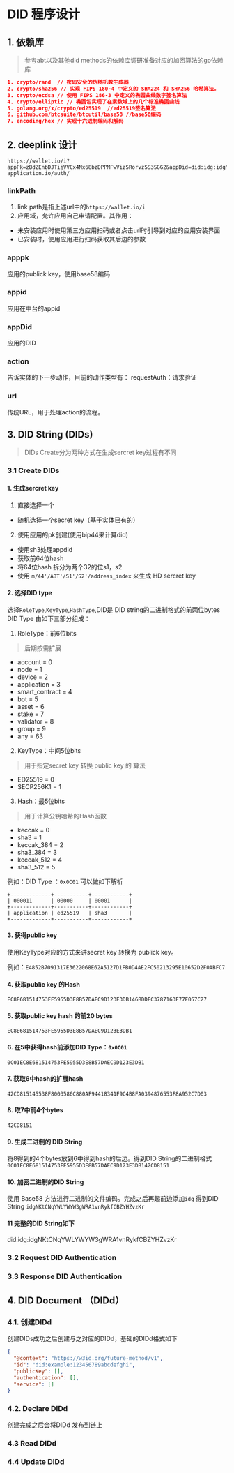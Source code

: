 # DID 程序设计
## 1. 依赖库
> 参考abt以及其他did methods的依赖库调研准备对应的加密算法的go依赖库
```json
1. crypto/rand  // 密码安全的伪随机数生成器
2. crypto/sha256 // 实现 FIPS 180-4 中定义的 SHA224 和 SHA256 哈希算法。
3. crypto/ecdsa // 使用 FIPS 186-3 中定义的椭圆曲线数字签名算法
4. crypto/elliptic // 椭圆包实现了在素数域上的几个标准椭圆曲线
5. golang.org/x/crypto/ed25519  //ed25519签名算法
6. github.com/btcsuite/btcutil/base58 //base58编码
7. encoding/hex // 实现十六进制编码和解码
```

## 2. deeplink 设计
``` url
https://wallet.io/i?appPk=zBdZEnbDJTijVVCx4Nx68bzDPPMFwVizSRorvzSS3SGG2&appDid=did:idg:idgNK7PeUtemp5oAhJ4zNmGJ8rUoFnB1CtKfoU&action=requestAuth&url=https://example-application.io/auth/
```

### linkPath
1. link path是指上述url中的``https://wallet.io/i``
2. 应用域，允许应用自己申请配置。其作用：
- 未安装应用时使用第三方应用扫码或者点击url时引导到对应的应用安装界面
- 已安装时，使用应用进行扫码获取其后边的参数


### apppk

应用的publick key，使用base58编码

### appid
应用在中台的appid

### appDid
应用的DID

### action
告诉实体的下一步动作，目前的动作类型有：
requestAuth：请求验证
### url
传统URL，用于处理action的流程。

## 3. DID String (DIDs)
> DIDs Create分为两种方式在生成sercret key过程有不同
### 3.1 Create DIDs
#### 1. 生成sercret key
1. 直接选择一个
- 随机选择一个secret key（基于实体已有的）

2. 使用应用的pk创建(使用bip44来计算did)
- 使用sh3处理appdid
- 获取前64位hash
- 将64位hash 拆分为两个32的位s1，s2
- 使用 ``m/44'/ABT'/S1'/S2'/address_index`` 来生成 HD sercret key

#### 2. 选择DID type
选择``RoleType``,``KeyType``,``HashType``,DID是 DID string的二进制格式的前两位bytes
DID Type 由如下三部分组成：

1. RoleType：前6位bits
> 后期按需扩展

- account = 0
- node = 1
- device = 2
- application = 3
- smart_contract = 4
- bot = 5
- asset = 6
- stake = 7
- validator = 8
- group = 9
- any = 63

2. KeyType：中间5位bits
> 用于指定secret key 转换 public key 的 算法

- ED25519 = 0
- SECP256K1 = 1

3. Hash：最5位bits
> 用于计算公钥哈希的Hash函数

- keccak = 0
- sha3 = 1
- keccak_384 = 2
- sha3_384 = 3
- keccak_512 = 4
- sha3_512 = 5


例如：DID Type ：``0x0C01`` 可以做如下解析
```
+-------------+-----------+------------+
| 000011      | 00000     | 00001      |
+-------------+-----------+------------+
| application | ed25519   | sha3       |
+-------------+-----------+------------+
```

#### 3. 获得public key
使用KeyType对应的方式来讲secret key 转换为 publick key。

例如：``E4852B7091317E3622068E62A5127D1FB0D4AE2FC50213295E10652D2F0ABFC7``

#### 4. 获取public key 的Hash
``EC8E681514753FE5955D3E8B57DAEC9D123E3DB146BDDFC3787163F77F057C27``

#### 5. 获取public key hash 的前20 bytes
``EC8E681514753FE5955D3E8B57DAEC9D123E3DB1``

#### 6. 在5中获得hash前添加DID Type：``0x0C01 ``
``0C01EC8E681514753FE5955D3E8B57DAEC9D123E3DB1``

#### 7. 获取6中hash的扩展hash
``42CD815145538F8003586C880AF94418341F9C4B8FA0394876553F8A952C7D03``

#### 8. 取7中前4个bytes
``42CD8151``


#### 9. 生成二进制的 DID String
将8得到的4个bytes放到6中得到hash的后边。得到DID String的二进制格式
``0C01EC8E681514753FE5955D3E8B57DAEC9D123E3DB142CD8151``

#### 10. 加密二进制的DID String
使用 Base58 方法进行二进制的文件编码。完成之后再起前边添加``idg`` 得到DID String
``idgNKtCNqYWLYWYW3gWRA1vnRykfCBZYHZvzKr``

#### 11 完整的DID String如下
did:idg:idgNKtCNqYWLYWYW3gWRA1vnRykfCBZYHZvzKr

### 3.2 Request DID Authentication


### 3.3 Response DID Authentication

## 4. DID Document （DIDd）
### 4.1. 创建DIDd
创建DIDs成功之后创建与之对应的DIDd，基础的DIDd格式如下

```json
{
  "@context": "https://w3id.org/future-method/v1",
  "id": "did:example:123456789abcdefghi",
  "publicKey": [],
  "authentication": [],
  "service": []
}
```
### 4.2. Declare DIDd
创建完成之后会将DIDd 发布到链上


### 4.3 Read DIDd


### 4.4 Update DIDd
